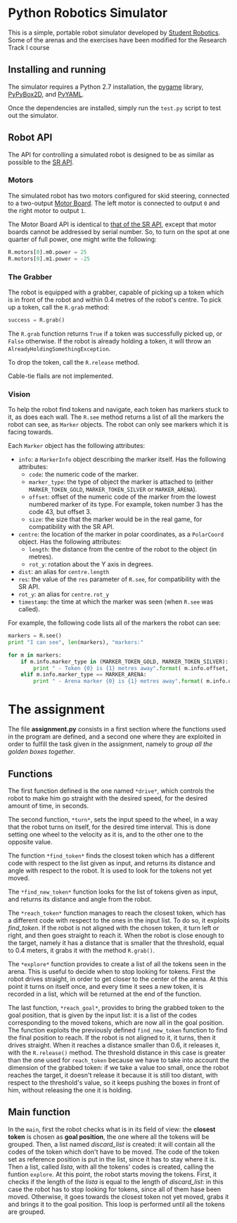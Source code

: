 Python Robotics Simulator
================================

This is a simple, portable robot simulator developed by [Student Robotics](https://studentrobotics.org).
Some of the arenas and the exercises have been modified for the Research Track I course

Installing and running
----------------------

The simulator requires a Python 2.7 installation, the [pygame](http://pygame.org/) library, [PyPyBox2D](https://pypi.python.org/pypi/pypybox2d/2.1-r331), and [PyYAML](https://pypi.python.org/pypi/PyYAML/).

Once the dependencies are installed, simply run the `test.py` script to test out the simulator.


Robot API
---------

The API for controlling a simulated robot is designed to be as similar as possible to the [SR API][sr-api].

### Motors ###

The simulated robot has two motors configured for skid steering, connected to a two-output [Motor Board](https://studentrobotics.org/docs/kit/motor_board). The left motor is connected to output `0` and the right motor to output `1`.

The Motor Board API is identical to [that of the SR API](https://studentrobotics.org/docs/programming/sr/motors/), except that motor boards cannot be addressed by serial number. So, to turn on the spot at one quarter of full power, one might write the following:

```python
R.motors[0].m0.power = 25
R.motors[0].m1.power = -25
```

### The Grabber ###

The robot is equipped with a grabber, capable of picking up a token which is in front of the robot and within 0.4 metres of the robot's centre. To pick up a token, call the `R.grab` method:

```python
success = R.grab()
```

The `R.grab` function returns `True` if a token was successfully picked up, or `False` otherwise. If the robot is already holding a token, it will throw an `AlreadyHoldingSomethingException`.

To drop the token, call the `R.release` method.

Cable-tie flails are not implemented.

### Vision ###

To help the robot find tokens and navigate, each token has markers stuck to it, as does each wall. The `R.see` method returns a list of all the markers the robot can see, as `Marker` objects. The robot can only see markers which it is facing towards.

Each `Marker` object has the following attributes:

* `info`: a `MarkerInfo` object describing the marker itself. Has the following attributes:
  * `code`: the numeric code of the marker.
  * `marker_type`: the type of object the marker is attached to (either `MARKER_TOKEN_GOLD`, `MARKER_TOKEN_SILVER` or `MARKER_ARENA`).
  * `offset`: offset of the numeric code of the marker from the lowest numbered marker of its type. For example, token number 3 has the code 43, but offset 3.
  * `size`: the size that the marker would be in the real game, for compatibility with the SR API.
* `centre`: the location of the marker in polar coordinates, as a `PolarCoord` object. Has the following attributes:
  * `length`: the distance from the centre of the robot to the object (in metres).
  * `rot_y`: rotation about the Y axis in degrees.
* `dist`: an alias for `centre.length`
* `res`: the value of the `res` parameter of `R.see`, for compatibility with the SR API.
* `rot_y`: an alias for `centre.rot_y`
* `timestamp`: the time at which the marker was seen (when `R.see` was called).

For example, the following code lists all of the markers the robot can see:

```python
markers = R.see()
print "I can see", len(markers), "markers:"

for m in markers:
    if m.info.marker_type in (MARKER_TOKEN_GOLD, MARKER_TOKEN_SILVER):
        print " - Token {0} is {1} metres away".format( m.info.offset, m.dist )
    elif m.info.marker_type == MARKER_ARENA:
        print " - Arena marker {0} is {1} metres away".format( m.info.offset, m.dist )
```
The assignment
================================
The file **assignment.py** consists in a first section where the functions used in the program are defined, and a second one where they are exploited in order to fulfill the task given in the assignment, namely to *group all the golden boxes together*.

Functions
----------------------
The first function defined is the one named `*drive*`, which controls the robot to make him go straight with the desired speed, for the desired amount of time, in seconds.

The second function, `*turn*`, sets the input speed to the wheel, in a way that the robot turns on itself, for the desired time interval. This is done setting one wheel to the velocity as it is, and to the other one to the opposite value.

The function `*find_token*` finds the closest token which has a different code with respect to the list given as input, and returns its distance and angle with respect to the robot. It is used to look for the tokens not yet moved.

The `*find_new_token*` function looks for the list of tokens given as input, and returns its distance and angle from the robot.

The `*reach_token*` function manages to reach the closest token, which has a different code with respect to the ones in the input list. To do so, it exploits *find_token*. If the robot is not aligned with the chosen token, it turn left or right, and then goes straight to reach it. When the robot is close enough to the target, namely it has a distance that is smaller that the threshold, equal to 0.4 meters, it grabs it with the method `R.grab()`.

The `*explore*` function provides to create a list of all the tokens seen in the arena. This is useful to decide when to stop looking for tokens.
First the robot drives straight, in order to get closer to the center of the arena. At this point it turns on itself once, and every time it sees a new token, it is recorded in a list, which will be returned at the end of the function.

The last function, `*reach_goal*`, provides to bring the grabbed token to the goal position, that is given by the input list: it is a list of the codes corresponding to the moved tokens, which are now all in the goal position. The function exploits the previously defined `find_new_token` function to find the final position to reach.
If the robot is not aligned to it, it turns, then it drives straight. When it reaches a distance smaller than 0.6, it releases it, with the `R.release()` method.
The threshold distance in this case is greater than the one used for `reach_token` because we have to take into account the dimension of the grabbed token: if we take a value too small, once the robot reaches the target, it doesn't release it because it is still too distant, with respect to the threshold's value, so it keeps pushing the boxes in front of him, without releasing the one it is holding.

Main function
----------------------
In the `main`, first the robot checks what is in its field of view: the **closest token** is chosen as **goal position**, the one where all the tokens will be grouped.
Then, a list named *discard_list* is created: it will contain all the codes of the token which don't have to be moved. The code of the token set as reference position is put in the list, since it has to stay where it is.
Then a list, called *lista*, with all the tokens' codes is created, calling the funtion `explore`. 
At this point, the robot starts moving the tokens.
First, it checks if the length of the *lista* is equal to the length of *discard_list*: in this case the robot has to stop looking for tokens, since all of them hase been moved. Otherwise, it goes towards the closest token not yet moved, grabs it and brings it to the goal position.
This loop is performed until all the tokens are grouped.

[sr-api]: https://studentrobotics.org/docs/programming/sr/
